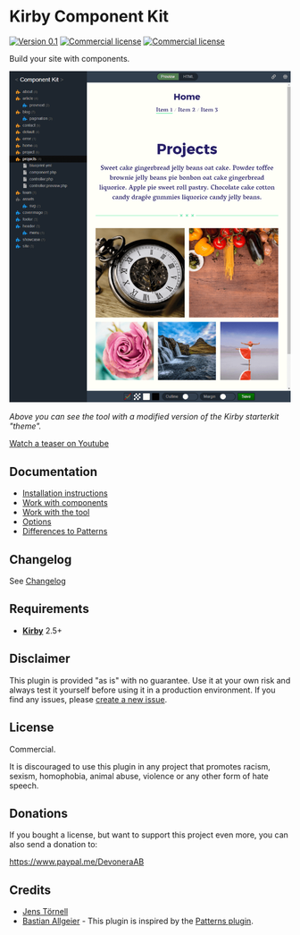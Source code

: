 # Kirby Component Kit

[![Version 0.1](https://img.shields.io/badge/version-0.1-blue.svg)](https://github.com/jenstornell/field-engineer/blob/master/docs/changelog.md) [![Commercial license](https://img.shields.io/badge/license-commercial-red.svg)](https://github.com/jenstornell/field-engineer/blob/master/docs/license.md) [![Commercial license](https://img.shields.io/badge/price-€15-yellow.svg)](https://github.com/jenstornell/field-engineer/blob/master/docs/license.md)

Build your site with components.

![Screenshot](docs/screenshot.png)

*Above you can see the tool with a modified version of the Kirby starterkit "theme".*

[Watch a teaser on Youtube](https://youtu.be/MG4Aq_LHEGk)

## Documentation

- [Installation instructions](docs/install.md)
- [Work with components](docs/component.md)
- [Work with the tool](docs/tool.md)
- [Options](docs/options.md)
- [Differences to Patterns](docs/differences-to-patterns.md)

## Changelog

See [Changelog](docs/changelog.md)

## Requirements

- [**Kirby**](https://getkirby.com/) 2.5+

## Disclaimer

This plugin is provided "as is" with no guarantee. Use it at your own risk and always test it yourself before using it in a production environment. If you find any issues, please [create a new issue](https://github.com/jenstornell/kirby-component-kit/issues/new).

## License

Commercial.

It is discouraged to use this plugin in any project that promotes racism, sexism, homophobia, animal abuse, violence or any other form of hate speech.

## Donations

If you bought a license, but want to support this project even more, you can also send a donation to:

https://www.paypal.me/DevoneraAB

## Credits

- [Jens Törnell](https://github.com/jenstornell)
- [Bastian Allgeier](https://github.com/bastianallgeier) - This plugin is inspired by the [Patterns plugin](https://github.com/getkirby-plugins/patterns-plugin).